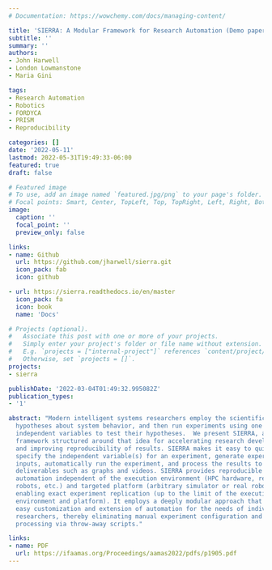 ```yaml
---
# Documentation: https://wowchemy.com/docs/managing-content/

title: 'SIERRA: A Modular Framework for Research Automation (Demo paper)'
subtitle: ''
summary: ''
authors:
- John Harwell
- London Lowmanstone
- Maria Gini

tags:
- Research Automation
- Robotics
- FORDYCA
- PRISM
- Reproducibility

categories: []
date: '2022-05-11'
lastmod: 2022-05-31T19:49:33-06:00
featured: true
draft: false

# Featured image
# To use, add an image named `featured.jpg/png` to your page's folder.
# Focal points: Smart, Center, TopLeft, Top, TopRight, Left, Right, BottomLeft, Bottom, BottomRight.
image:
  caption: ''
  focal_point: ''
  preview_only: false

links:
- name: Github
  url: https://github.com/jharwell/sierra.git
  icon_pack: fab
  icon: github

- url: https://sierra.readthedocs.io/en/master
  icon_pack: fa
  icon: book
  name: 'Docs'

# Projects (optional).
#   Associate this post with one or more of your projects.
#   Simply enter your project's folder or file name without extension.
#   E.g. `projects = ["internal-project"]` references `content/project/deep-learning/index.md`.
#   Otherwise, set `projects = []`.
projects:
- sierra

publishDate: '2022-03-04T01:49:32.995082Z'
publication_types:
- '1'

abstract: "Modern intelligent systems researchers employ the scientific method: they form
  hypotheses about system behavior, and then run experiments using one or more
  independent variables to test their hypotheses.  We present SIERRA, a novel
  framework structured around that idea for accelerating research developments
  and improving reproducibility of results. SIERRA makes it easy to quickly
  specify the independent variable(s) for an experiment, generate experimental
  inputs, automatically run the experiment, and process the results to generate
  deliverables such as graphs and videos. SIERRA provides reproducible
  automation independent of the execution environment (HPC hardware, real
  robots, etc.) and targeted platform (arbitrary simulator or real robots),
  enabling exact experiment replication (up to the limit of the execution
  environment and platform). It employs a deeply modular approach that allows
  easy customization and extension of automation for the needs of individual
  researchers, thereby eliminating manual experiment configuration and result
  processing via throw-away scripts."

links:
- name: PDF
  url: https://ifaamas.org/Proceedings/aamas2022/pdfs/p1905.pdf
---
```

